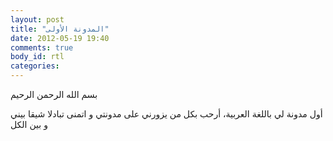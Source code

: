 ```yaml
---
layout: post
title: "المدونة الأولى"
date: 2012-05-19 19:40
comments: true
body_id: rtl
categories: 
---
```

بسم الله الرحمن الرحيم

أول مدونة لي باللغة العربية، أرحب بكل من يزورني على مدونتي و اتمنى تبادلا شيقا بيني و بين الكل
